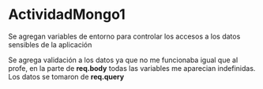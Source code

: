 # ActividadMongo1

Se agregan variables de entorno para controlar los accesos a los datos sensibles de la aplicación

Se agrega validación a los datos ya que no me funcionaba igual que al profe, en la parte de <b>req.body</b> todas las variables me aparecian indefinidas. Los datos se tomaron de <b>req.query</b>
